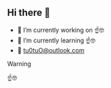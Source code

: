 ## Hi there 👋


- 🔭 I’m currently working on ☝🤓
- 🌱 I’m currently learning ☝🤓
- 📧 tu0tuO@outlook.com

> [!warning]
> ☝🤓
